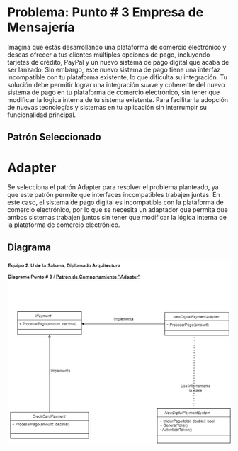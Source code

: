# Problema: Punto # 3 Empresa de Mensajería 

Imagina que estás desarrollando una plataforma de comercio electrónico y deseas ofrecer a tus clientes múltiples opciones de pago, incluyendo tarjetas de crédito, PayPal y un nuevo sistema de pago digital que acaba de ser lanzado. Sin embargo, este nuevo sistema de pago tiene una interfaz incompatible con tu plataforma existente, lo que dificulta su integración.
Tu solución debe permitir lograr una integración suave y coherente del nuevo sistema de pago en tu plataforma de comercio electrónico, sin tener que modificar la lógica interna de tu sistema existente. Para facilitar la adopción de nuevas tecnologías y sistemas en tu aplicación sin interrumpir su funcionalidad principal.

  ## Patrón Seleccionado
  # Adapter
 Se selecciona el patrón Adapter para resolver el problema planteado, ya que este patrón permite que interfaces incompatibles trabajen juntas. 
 En este caso, el sistema de pago digital es incompatible con la plataforma de comercio electrónico, 
 por lo que se necesita un adaptador que permita que ambos sistemas trabajen juntos sin tener que modificar la lógica interna de la plataforma 
 de comercio electrónico.

  ## Diagrama

  ![Diagrama](Punto3.png)
